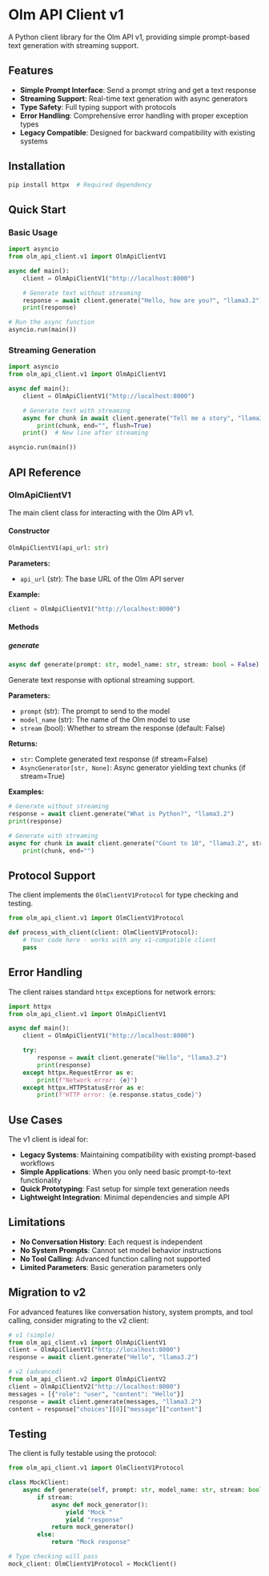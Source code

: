 # Olm API Client v1

A Python client library for the Olm API v1, providing simple prompt-based text generation with streaming support.

## Features

- **Simple Prompt Interface**: Send a prompt string and get a text response
- **Streaming Support**: Real-time text generation with async generators
- **Type Safety**: Full typing support with protocols
- **Error Handling**: Comprehensive error handling with proper exception types
- **Legacy Compatible**: Designed for backward compatibility with existing systems

## Installation

```bash
pip install httpx  # Required dependency
```

## Quick Start

### Basic Usage

```python
import asyncio
from olm_api_client.v1 import OlmApiClientV1

async def main():
    client = OlmApiClientV1("http://localhost:8000")

    # Generate text without streaming
    response = await client.generate("Hello, how are you?", "llama3.2")
    print(response)

# Run the async function
asyncio.run(main())
```

### Streaming Generation

```python
import asyncio
from olm_api_client.v1 import OlmApiClientV1

async def main():
    client = OlmApiClientV1("http://localhost:8000")

    # Generate text with streaming
    async for chunk in await client.generate("Tell me a story", "llama3.2", stream=True):
        print(chunk, end="", flush=True)
    print()  # New line after streaming

asyncio.run(main())
```

## API Reference

### OlmApiClientV1

The main client class for interacting with the Olm API v1.

#### Constructor

```python
OlmApiClientV1(api_url: str)
```

**Parameters:**
- `api_url` (str): The base URL of the Olm API server

**Example:**
```python
client = OlmApiClientV1("http://localhost:8000")
```

#### Methods

##### generate

```python
async def generate(prompt: str, model_name: str, stream: bool = False) -> Union[str, AsyncGenerator[str, None]]
```

Generate text response with optional streaming support.

**Parameters:**
- `prompt` (str): The prompt to send to the model
- `model_name` (str): The name of the Olm model to use
- `stream` (bool): Whether to stream the response (default: False)

**Returns:**
- `str`: Complete generated text response (if stream=False)
- `AsyncGenerator[str, None]`: Async generator yielding text chunks (if stream=True)

**Examples:**

```python
# Generate without streaming
response = await client.generate("What is Python?", "llama3.2")
print(response)

# Generate with streaming
async for chunk in await client.generate("Count to 10", "llama3.2", stream=True):
    print(chunk, end="")
```

## Protocol Support

The client implements the `OlmClientV1Protocol` for type checking and testing.

```python
from olm_api_client.v1 import OlmClientV1Protocol

def process_with_client(client: OlmClientV1Protocol):
    # Your code here - works with any v1-compatible client
    pass
```

## Error Handling

The client raises standard `httpx` exceptions for network errors:

```python
import httpx
from olm_api_client.v1 import OlmApiClientV1

async def main():
    client = OlmApiClientV1("http://localhost:8000")

    try:
        response = await client.generate("Hello", "llama3.2")
        print(response)
    except httpx.RequestError as e:
        print(f"Network error: {e}")
    except httpx.HTTPStatusError as e:
        print(f"HTTP error: {e.response.status_code}")
```

## Use Cases

The v1 client is ideal for:

- **Legacy Systems**: Maintaining compatibility with existing prompt-based workflows
- **Simple Applications**: When you only need basic prompt-to-text functionality
- **Quick Prototyping**: Fast setup for simple text generation needs
- **Lightweight Integration**: Minimal dependencies and simple API

## Limitations

- **No Conversation History**: Each request is independent
- **No System Prompts**: Cannot set model behavior instructions
- **No Tool Calling**: Advanced function calling not supported
- **Limited Parameters**: Basic generation parameters only

## Migration to v2

For advanced features like conversation history, system prompts, and tool calling, consider migrating to the v2 client:

```python
# v1 (simple)
from olm_api_client.v1 import OlmApiClientV1
client = OlmApiClientV1("http://localhost:8000")
response = await client.generate("Hello", "llama3.2")

# v2 (advanced)
from olm_api_client.v2 import OlmApiClientV2
client = OlmApiClientV2("http://localhost:8000")
messages = [{"role": "user", "content": "Hello"}]
response = await client.generate(messages, "llama3.2")
content = response["choices"][0]["message"]["content"]
```

## Testing

The client is fully testable using the protocol:

```python
from olm_api_client.v1 import OlmClientV1Protocol

class MockClient:
    async def generate(self, prompt: str, model_name: str, stream: bool = False):
        if stream:
            async def mock_generator():
                yield "Mock "
                yield "response"
            return mock_generator()
        else:
            return "Mock response"

# Type checking will pass
mock_client: OlmClientV1Protocol = MockClient()
```
